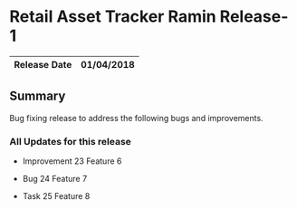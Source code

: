 # Retail Asset Tracker Ramin Release-1 

| Release Date| 01/04/2018 |
| ------------- |:-------------:|

## Summary
Bug fixing release to address the following bugs and improvements.

### All Updates for this release


* Improvement 23 Feature 6

* Bug 24 Feature 7

* Task 25 Feature 8

